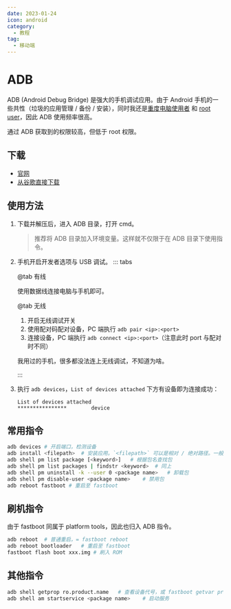 ```yaml
---
date: 2023-01-24
icon: android
category:
  - 教程
tag:
  - 移动端
---
```


# ADB

ADB (Android Debug Bridge) 是强大的手机调试应用。由于 Android 手机的一些共性（垃圾的应用管理 / 备份 / 安装），同时我还是[重度电脑使用者](../../gossip/author.md#我的爱好) 和 [root user](./index.md)，因此 ADB 使用频率很高。

通过 ADB 获取到的权限较高，但低于 root 权限。

## 下载

- [官网](https://developer.android.com/studio/command-line/adb)
- [从谷歌直接下载](https://dl.google.com/android/repository/platform-tools-latest-windows.zip)

## 使用方法

1. 下载并解压后，进入 ADB 目录，打开 cmd。
   > 推荐将 ADB 目录加入环境变量。这样就不仅限于在 ADB 目录下使用指令。
2. 手机开启开发者选项与 USB 调试。
   ::: tabs

   @tab 有线

   使用数据线连接电脑与手机即可。

   @tab 无线

   1. 开启无线调试开关
   2. 使用配对码配对设备，PC 端执行 `adb pair <ip>:<port>`
   3. 连接设备，PC 端执行 `adb connect <ip>:<port>`（注意此时 port 与配对时不同）

   我用过的手机，很多都没法连上无线调试，不知道为啥。

   :::

3. 执行 `adb devices`，`List of devices attached` 下方有设备即为连接成功：

   ```text
   List of devices attached
   ****************        device
   ```

## 常用指令

```sh
adb devices # 开启端口，检测设备
adb install <filepath>  # 安装应用。`<filepath>` 可以是相对 / 绝对路径。一般为 .apk 文件。
adb shell pm list package [<keyword>]   # 根据包名查找包
adb shell pm list packages | findstr <keyword>  # 同上
adb shell pm uninstall -k --user 0 <package name>   # 卸载包
adb shell pm disable-user <package name>    # 禁用包
adb reboot fastboot # 重启至 fastboot
```

## 刷机指令

由于 fastboot 同属于 platform tools，因此也归入 ADB 指令。

```sh
adb reboot  # 普通重启，= fastboot reboot
adb reboot bootloader   # 重启至 fastboot
fastboot flash boot xxx.img # 刷入 ROM
```

## 其他指令

```sh
adb shell getprop ro.product.name   # 查看设备代号，或 fastboot getvar product
adb shell am startservice <package name>    # 启动服务
```

